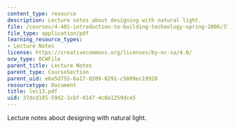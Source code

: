 ```yaml
---
content_type: resource
description: Lecture notes about designing with natural light.
file: /courses/4-401-introduction-to-building-technology-spring-2006/37dcd18559d21cbf91474c0a1259dce5_lec13.pdf
file_type: application/pdf
learning_resource_types:
- Lecture Notes
license: https://creativecommons.org/licenses/by-nc-sa/4.0/
ocw_type: OCWFile
parent_title: Lecture Notes
parent_type: CourseSection
parent_uid: e6a5d755-6a17-8209-0291-c5009ec19928
resourcetype: Document
title: lec13.pdf
uid: 37dcd185-59d2-1cbf-9147-4c0a1259dce5
---
```

Lecture notes about designing with natural light.